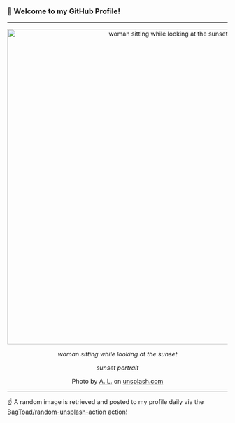### 👋 Welcome to my GitHub Profile!

----

<div align="center">
  <img width="720" src="https://images.unsplash.com/photo-1470163395405-d2b80e7450ed?crop=entropy&cs=tinysrgb&fit=max&fm=jpg&ixid=M3w1NTI0OTR8MHwxfHJhbmRvbXx8fHx8fHx8fDE3MTQ0NTczNjd8&ixlib=rb-4.0.3&q=80&w=1080" alt="woman sitting while looking at the sunset">
  
  <em>woman sitting while looking at the sunset</em>
  
  <em>sunset portrait</em>
  
  Photo by [A. L.](null) on [unsplash.com](https://unsplash.com/)
</div>

----

☝️ A random image is retrieved and posted to my profile daily via the [BagToad/random-unsplash-action](https://github.com/BagToad/random-unsplash-action) action!
